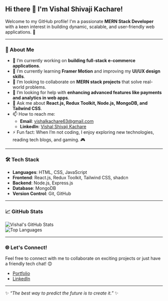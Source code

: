 ## Hi there 👋 I'm Vishal Shivaji Kachare!  

Welcome to my GitHub profile! I'm a passionate **MERN Stack Developer** with a keen interest in building dynamic, scalable, and user-friendly web applications. 🚀  

---

### 🌟 About Me  

- 🔭 I’m currently working on **building full-stack e-commerce applications**.  
- 🌱 I’m currently learning **Framer Motion** and improving my **UI/UX design skills**.  
- 👯 I’m looking to collaborate on **MERN stack projects** that solve real-world problems.  
- 🤔 I’m looking for help with **enhancing advanced features like payments and analytics in web apps**.  
- 💬 Ask me about **React.js, Redux Toolkit, Node.js, MongoDB, and Tailwind CSS**.  
- 📫 How to reach me:  
  - **Email**: vishalkachare63@gmail.com  
  - **LinkedIn**: [Vishal Shivaji Kachare](https://www.linkedin.com/in/vishalkachare63/)  
- ⚡ Fun fact: When I’m not coding, I enjoy exploring new technologies, reading tech blogs, and gaming. 🎮  

---

### 🛠️ Tech Stack  

- **Languages**: HTML, CSS, JavaScript  
- **Frontend**: React.js, Redux Toolkit, Tailwind CSS, shadcn  
- **Backend**: Node.js, Express.js  
- **Database**: MongoDB  
- **Version Control**: Git, GitHub  

---

### 📈 GitHub Stats  

![Vishal's GitHub Stats](https://github-readme-stats.vercel.app/api?username=Vishalk63&show_icons=true&theme=radical)  
![Top Languages](https://github-readme-stats.vercel.app/api/top-langs/?username=Vishalk63&layout=compact&theme=radical)  

---

### 🌐 Let's Connect!  

Feel free to connect with me to collaborate on exciting projects or just have a friendly tech chat! 😊  
- [Portfolio](#)  
- [LinkedIn](https://www.linkedin.com/in/vishalkachare63/)  

---

✨ _“The best way to predict the future is to create it.”_ ✨  
